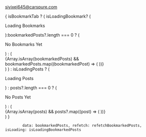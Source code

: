 siyixej645@carspure.com

  {
              isBookmarkTab ? (
                isLoadingBookmark? (
                  <p className="text-white">Loading Bookmarks</p>
                ):bookmarkedPosts?.length === 0 ? (
                  <p className="text-white">No Bookmarks Yet</p>
                ) : (
                  <div className="mt-10 flex flex-wrap">
                    {Array.isArray(bookmarkedPosts) && bookmarkedPosts.map((bookmarkedPost) => (
                      <ProfilePosts key={bookmarkedPost.id} id={bookmarkedPost.id} image={bookmarkedPost.image} />
                    ))}
                  </div>
                ) 
              ) : isLoadingPosts ? (
                <p className="text-white">Loading Posts</p>
              ) : posts?.length === 0 ? (<p>No Posts Yet</p>) : (
                <div className="mt-10 flex flex-wrap">
                  {Array.isArray(posts) && posts?.map((post) => (
                    <ProfilePosts key={post.id} id={post.id} image={post.image} />
                  ))}
                </div>
              )
            }



            data: bookmarkedPosts, refetch: refetchBookmarkedPosts, isLoading: isLoadingBookmarkedPosts